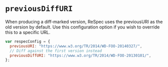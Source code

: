 # `previousDiffURI`

When producing a diff-marked version, ReSpec uses the previousURI as the old version by default. Use this configuration option if you wish to override this to a specific URL.


```js "example": "Specify the previous URL for diff generation."
var respecConfig = {
  previousURI: "https://www.w3.org/TR/2014/WD-FOO-20140327/",
  // Diff against the first version instead
  previousDiffURI: "https://www.w3.org/TR/2014/WD-FOO-20130101/",
};
```
